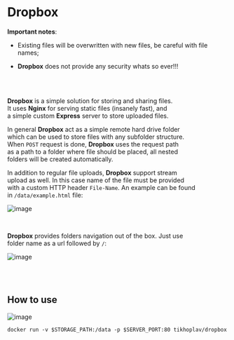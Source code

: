 # Dropbox

**Important notes**:

- Existing files will be overwritten with new files, be careful with file names;

- **Dropbox** does not provide any security whats so ever!!!

<br>
<br>

**Dropbox** is a simple solution for storing and sharing files.  
It uses **Nginx** for serving static files (insanely fast), and  
a simple custom **Express** server to store uploaded files.  

In general **Dropbox** act as a simple remote hard drive folder   
which can be used to store files with any subfolder structure.  
When `POST` request is done, **Dropbox** uses the request path  
as a path to a folder where file should be placed, all nested  
folders will be created automatically. 

In addition to regular file uploads, **Dropbox** support stream  
upload as well. In this case name of the file must be provided  
with a custom HTTP header `File-Name`. An example can be found  
in `/data/example.html` file:

![image](https://user-images.githubusercontent.com/62797411/210887650-e90a050c-0c3c-4d2c-9928-3c65e001c182.png)

<br>

**Dropbox** provides folders navigation out of the box. Just use  
folder name as a url followed by `/`:

![image](https://user-images.githubusercontent.com/62797411/210887358-f8a7bbe1-e1f8-4ffe-97ac-76e4e2a190db.png)

<br>
<br>

## How to use

![image](https://user-images.githubusercontent.com/62797411/210888606-928260da-f019-4b58-88d1-6ea58a7c2401.png)

```
docker run -v $STORAGE_PATH:/data -p $SERVER_PORT:80 tikhoplav/dropbox
```